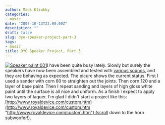 ```yaml
---
author: Mads Klinkby
categories:
- music
date: "2007-10-13T22:00:00Z"
description: ""
draft: false
slug: dyo-speaker-project-part-3
tags:
- music
title: DYO Speaker Project, Part 3
---
```



[![Speaker paint 001](http://static.getya.net/013/images/speaker-paint-001-thumb.jpg)](http://static.getya.net/013/images/speaker-paint-001.jpg)I have been quite busy lately. Slowly but surely the speakers have now been assembled and tested with [various sounds](http://www.dogstar.dantimax.dk/testwavs/), and they are behaving as expected. The picure shows the current status. First I used a sander with corn 60 to straighten out the joints. Then corn 120 and a layer of base paint. Then I repeat sanding and layers of high gloss white paint until the surface is all nice and uniform. As a finish I expect to apply two layers of laquer. I'm glad I didn't start a project like this: [http://www.royaldevice.com/custom.htm](http://www.royaldevice.com/custom.htm "http://www.royaldevice.com/custom.htm") (scroll down to the horn subwoofer!).

